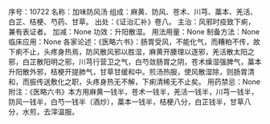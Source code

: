 序号：10722
名称：加味防风汤
组成：麻黄、防风、苍术、川芎、藁本、羌活、白芷、桔梗、芍药、甘草。
出处：《证治汇补》卷八。
主治：风邪时疫致下痢，兼有表证者。
加减：None
功效：升阳散湿。
用法用量：None
制备方法：None
临床应用：None
各家论述：《医略六书》：肠胃受风，不能化气，而糟粕不传，故下痢不止，头疼身热焉，防风散风邪以胜湿，麻黄开腠理以逐邪，羌活散太阳之邪，白芷散阳明之邪，川芎行营卫之气，白芍敛肠胃之阴，苍术燥湿强脾气，藁本升阳散外邪，桔梗开提肺气，甘草甘缓和中。煎汤热服，使风散湿除，则肠胃清和，而振传送敷化之职，头疼身热无不解，下痢清稀无不止矣。
用药禁忌：None
附注：《医略六书》本方用麻黄一钱半，苍术一钱半，羌活一钱半，川芎一钱半，防风一钱半，白芍一钱半（酒炒），藁本一钱半，桔梗八分，白芷钱半，甘草八分，水煎，去滓温服。

